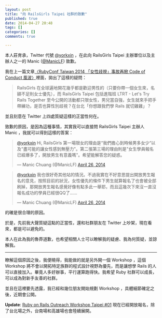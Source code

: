 ```yaml
---
layout: post
title: "向 RailsGirls Taipei 社群的致歉"
published: true
date: 2014-04-27 20:48
tags: []
categories: []
comments: true

---
```

本人莊育承，Twitter 代號 [@yorkxin](https://twitter.com/yorkxin) ，在此向 RailsGirls Taipei 主辦單位以及主辦人之一的 Manic ([@ManicLF](https://twitter.com/ManicLF)) 致歉。

我在上一篇文章[〈RubyConf Taiwan 2014 「女性歧視」事故再掀 Code of Conduct 風波〉](http://blog.yorkxin.org/posts/2014/04/26/rubyconf-taiwan-2014-offensive-women)裡面，拋出了這樣的疑問：

> RailsGirls 在全球遍地開花幾乎都是歡迎男性的（只要你帶一個女生來，名額不足則女士優先），而 RailsGirls Taipei 包括進階班 LTRT - Let's Try Rails Together 至今公開的活動都只限女性，男兒當自強，女生就來手把手帶練功，是否也算性別歧視？在台北「你想跟我們學 Rails 就切雞雞」？

並且刻意在 Twitter 上四處質疑這樣的正當性何在。

致歉的原因，是因為這種事情，其實我可以直接問 RailsGirls Taipei 主辦人 Manic ，我就可以得到這樣的答案：

<blockquote class="twitter-tweet" lang="en"><p><a href="https://twitter.com/yorkxin">@yorkxin</a> Hi, RailsGirls 第一場限女的理由是“我們擔心到時候男多女少“以及&quot;盡可能的讓女性感到無壓力&quot;。第二張第三場的理由則是&quot;女生學員報名已經爆多了，開放男生有意義嗎&quot;。希望能解答您的疑惑。</p>&mdash; Manic Chuang (@ManicLF) <a href="https://twitter.com/ManicLF/statuses/460127107486457856">April 26, 2014</a></blockquote>

<blockquote class="twitter-tweet" lang="en"><p><a href="https://twitter.com/yorkxin">@yorkxin</a> 我也很好奇其他站的情況。不過我實在不好意思提出開放男生報名的意見，按照目前的狀況，女性優先的條件下男生就算報名了也會被全部刷掉，那開放男生報名感覺好像有點多此一舉耶，而且這幾次下來沒一直沒報名成功的學員已經很QQ了......</p>&mdash; Manic Chuang (@ManicLF) <a href="https://twitter.com/ManicLF/statuses/460132595338977280">April 26, 2014</a></blockquote>

的確是很合理的原因。

於是，先前我大聲質疑這點的正當性，還和社群朋友在 Twitter 上吵架，現在看來，都是可以避免的。

本人在此為我的魯莽道歉，也希望相關人士可以瞭解我的疑慮、我為何質疑，並諒解我。

---

瞭解這個原因之後，我便曉得，我能做的就是另外開一個 Workshop ，這個 Workshop 將不會以開拓特定族群的程式設計視野為優先，而是讓想學 Rails 的人可以直接加入。畢竟人多好辦事，平行運算跑得快。我希望 Ruby 社群可以成長，可以成為對新手友善的社群。

並且在這裡要先透露，我已經和幾位朋友開始規劃 Workshop ，具體細節確定之後，近期會公開。

**Update**: [Ruby on Rails Outreach Workshop Taipei #01](http://tw-rails.kktix.cc/events/rails-outreach-taipei-01) 現在已經開放報名，除了台北場之外，台南場和高雄場也會陸續展開。
